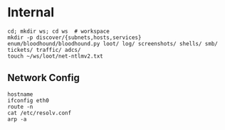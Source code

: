 # Internal

```
cd; mkdir ws; cd ws  # workspace
mkdir -p discover/{subnets,hosts,services} enum/bloodhound/bloodhound.py loot/ log/ screenshots/ shells/ smb/ tickets/ traffic/ adcs/
touch ~/ws/loot/net-ntlmv2.txt
```




## Network Config

```
hostname
ifconfig eth0
route -n
cat /etc/resolv.conf
arp -a
```
